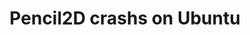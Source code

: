 ---
title: 'Pencil2D crashs on Ubuntu'
redirect_to:
  - 'https://discuss.pencil2d.org/t/pencil2d-crashs-on-ubuntu/716'
---